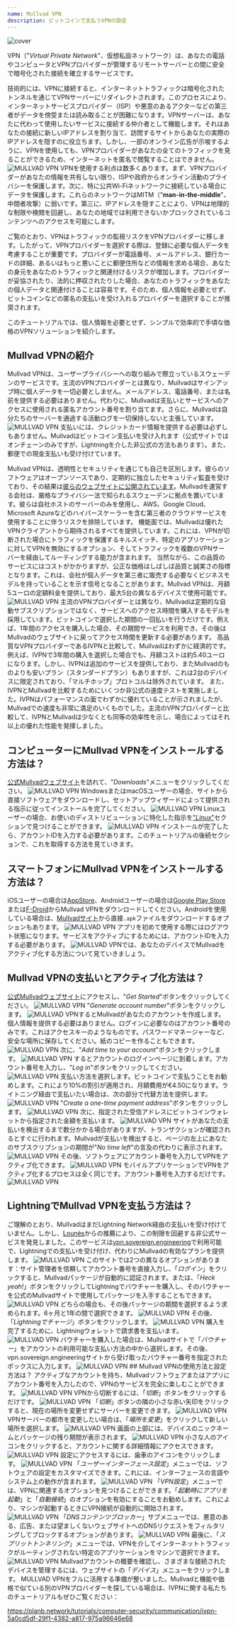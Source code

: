 ```yaml
---
name: Mullvad VPN
description: ビットコインで支払うVPNの設定
---
```

![cover](assets/cover.webp)

VPN（"*Virtual Private Network*"、仮想私設ネットワーク）は、あなたの電話やコンピュータとVPNプロバイダーが管理するリモートサーバーとの間に安全で暗号化された接続を確立するサービスです。

技術的には、VPNに接続すると、インターネットトラフィックは暗号化されたトンネルを通じてVPNサーバーにリダイレクトされます。このプロセスにより、インターネットサービスプロバイダー（ISP）や悪意のあるアクターなどの第三者がデータを傍受または読み取ることが困難になります。VPNサーバーは、あなたに代わって使用したいサービスに接続する仲介者として機能します。それはあなたの接続に新しいIPアドレスを割り当て、訪問するサイトからあなたの実際のIPアドレスを隠すのに役立ちます。しかし、一部のオンライン広告が示唆するように、VPNを使用しても、VPNプロバイダーがあなたの全てのトラフィックを見ることができるため、インターネットを匿名で閲覧することはできません。
![MULLVAD VPN](assets/fr/01.webp)
VPNを使用する利点は数多くあります。まず、VPNプロバイダーがあなたの情報を共有しない限り、ISPや政府からオンライン活動のプライバシーを保護します。次に、特に公共Wi-Fiネットワークに接続している場合にデータを保護します。これらのネットワークはMITM（"**man-in-the-middle**"、中間者攻撃）に弱いです。第三に、IPアドレスを隠すことにより、VPNは地理的な制限や検閲を回避し、あなたの地域では利用できないかブロックされているコンテンツへのアクセスを可能にします。

ご覧のとおり、VPNはトラフィックの監視リスクをVPNプロバイダーに移します。したがって、VPNプロバイダーを選択する際は、登録に必要な個人データを考慮することが重要です。プロバイダーが電話番号、メールアドレス、銀行カードの詳細、あるいはもっと悪いことに郵便住所などの情報を求める場合、あなたの身元をあなたのトラフィックと関連付けるリスクが増加します。プロバイダーが妥協されたり、法的に押収されたりした場合、あなたのトラフィックをあなたの個人データと関連付けることは容易です。そのため、個人情報を必要とせず、ビットコインなどの匿名の支払いを受け入れるプロバイダーを選択することが推奨されます。

このチュートリアルでは、個人情報を必要とせず、シンプルで効率的で手頃な価格のVPNソリューションを紹介します。

## Mullvad VPNの紹介
Mullvad VPNは、ユーザープライバシーへの取り組みで際立っているスウェーデンのサービスです。主流のVPNプロバイダーとは異なり、Mullvadはサインアップ時に個人データを一切必要としません。メールアドレス、電話番号、または名前を提供する必要はありません。代わりに、Mullvadは支払いとサービスへのアクセスに使用される匿名アカウント番号を割り当てます。さらに、Mullvadは自分たちのサーバーを通過する活動ログを一切保持しないと主張しています。
![MULLVAD VPN](assets/notext/02.webp)
支払いには、クレジットカード情報を提供する必要は必ずしもありません。Mullvadはビットコイン支払いを受け入れます（公式サイトではオンチェーンのみですが、Lightningを介した非公式の方法もあります）。また、郵便での現金支払いも受け付けています。

Mullvad VPNは、透明性とセキュリティを通じても自己を区別します。彼らのソフトウェアはオープンソースであり、定期的に独立したセキュリティ監査を受けており、その結果は[彼らのウェブサイトに公開されています](https://mullvad.net/fr/blog/tag/audits)。Mullvadを運営する会社は、厳格なプライバシー法で知られるスウェーデンに拠点を置いています。彼らは自社ホストのサーバーのみを使用し、AWS、Google Cloud、Microsoft Azureなどのハイパースケーラーを含む第三者のクラウドサービスを使用することに伴うリスクを排除しています。
機能面では、Mullvadは優れたVPNクライアントから期待されるすべてを提供しています。これには、VPNが切断された場合にトラフィックを保護するキルスイッチ、特定のアプリケーションに対してVPNを無効にするオプション、そしてトラフィックを複数のVPNサーバーを経由してルーティングする能力が含まれます。
当然ながら、この品質のサービスにはコストがかかりますが、公正な価格はしばしば品質と誠実さの指標となります。これは、会社が個人データを第三者に販売する必要なくビジネスモデルを持っていることを示す信号となることがあります。Mullvad VPNは、月額5ユーロの定額料金を提供しており、最大5台の異なるデバイスで使用可能です。
![MULLVAD VPN](assets/notext/03.webp)
主流のVPNプロバイダーとは異なり、Mullvadは定期的な自動サブスクリプションではなく、サービスへのアクセス時間を購入するモデルを採用しています。ビットコインで選択した期間の一回払いを行うだけです。例えば、1年間のアクセスを購入した場合、その期間サービスを利用でき、その後はMullvadのウェブサイトに戻ってアクセス時間を更新する必要があります。
高品質なVPNプロバイダーであるIVPNと比較して、Mullvadはわずかに経済的です。例えば、IVPNで3年間の購入を選択した場合でも、月額コストは約5.40ユーロになります。しかし、IVPNは追加のサービスを提供しており、またMullvadのものよりも安いプラン（スタンダードプラン）もありますが、これは2台のデバイスに限定されており、「マルチホップ」プロトコルは除外されています。
また、IVPNとMullvadを比較するためにいくつか非公式の速度テストを実施しました。IVPNはパフォーマンスの面でわずかに優れていることが示されましたが、Mullvadでの速度も非常に満足のいくものでした。主流のVPNプロバイダーと比較して、IVPNとMullvadは少なくとも同等の効率性を示し、場合によってはそれ以上の優れた性能を発揮しました。

## コンピューターにMullvad VPNをインストールする方法は？

[公式Mullvadウェブサイト](https://mullvad.net/en/download/)を訪れて、"*Downloads*"メニューをクリックしてください。
![MULLVAD VPN](assets/notext/04.webp)
WindowsまたはmacOSユーザーの場合、サイトから直接ソフトウェアをダウンロードし、セットアップウィザードによって提供される指示に従ってインストールを完了してください。
![MULLVAD VPN](assets/notext/05.webp)
Linuxユーザーの場合、お使いのディストリビューションに特化した指示を["*Linux*"](https://mullvad.net/en/download/vpn/linux)セクションで見つけることができます。
![MULLVAD VPN](assets/notext/06.webp)
インストールが完了したら、アカウントIDを入力する必要があります。このチュートリアルの後続セクションで、これを取得する方法を見ていきます。

## スマートフォンにMullvad VPNをインストールする方法は？

iOSユーザーの場合は[AppStore](https://apps.apple.com/us/app/mullvad-vpn/id1488466513)、Androidユーザーの場合は[Google Play Store](https://play.google.com/store/apps/details?id=net.mullvad.mullvadvpn)または[F-Droid](https://f-droid.org/packages/net.mullvad.mullvadvpn/)からMullvad VPNをダウンロードしてください。Androidを使用している場合は、[Mullvadサイト](https://mullvad.net/en/download/vpn/android)から直接`.apk`ファイルをダウンロードするオプションもあります。
![MULLVAD VPN](assets/notext/07.webp)
アプリを初めて使用する際にはログアウト状態になります。サービスをアクティブにするためには、アカウントIDを入力する必要があります。
![MULLVAD VPN](assets/notext/08.webp)では、あなたのデバイスでMullvadをアクティブ化する方法について見ていきましょう。

## Mullvad VPNの支払いとアクティブ化方法は？

[公式Mullvadウェブサイト](https://mullvad.net/)にアクセスし、"*Get Started*"ボタンをクリックしてください。
![MULLVAD VPN](assets/notext/09.webp)
"*Generate account number*"ボタンをクリックします。
![MULLVAD VPN](assets/notext/10.webp)するとMullvadがあなたのアカウントを作成します。個人情報を提供する必要はありません。ログインに必要なのはアカウント番号のみです。これはアクセスキーのようなものです。パスワードマネージャーなど、安全な場所に保存してください。紙のコピーを作ることもできます。
![MULLVAD VPN](assets/notext/11.webp)
次に、"*Add time to your account*"ボタンをクリックします。
![MULLVAD VPN](assets/notext/12.webp)
するとアカウントのログインページに到着します。アカウント番号を入力し、"*Log in*"ボタンをクリックしてください。
![MULLVAD VPN](assets/notext/13.webp)
支払い方法を選択します。ビットコインで支払うことをお勧めします。これにより10%の割引が適用され、月額費用が€4.50になります。ライトニング経由で支払いたい場合は、次の部分で代替方法を提供します。
![MULLVAD VPN](assets/notext/14.webp)
"*Create a one-time payment address*"ボタンをクリックします。
![MULLVAD VPN](assets/notext/15.webp)
次に、指定された受信アドレスにビットコインウォレットから指定された金額を支払います。
![MULLVAD VPN](assets/notext/16.webp)
サイトがあなたの支払いを検出するまで数分かかる場合がありますが、トランザクションが確認されるとすぐに行われます。Mullvadが支払いを検出すると、ページの左上にあなたのサブスクリプションの期間が"*No time left*"の言及の代わりに表示されます。
![MULLVAD VPN](assets/notext/17.webp)
その後、ソフトウェアにアカウント番号を入力してVPNをアクティブ化できます。
![MULLVAD VPN](assets/notext/18.webp)
モバイルアプリケーションでVPNをアクティブ化するプロセスは全く同じです。アカウント番号を入力するだけです。
![MULLVAD VPN](assets/notext/19.webp)
## LightningでMullvad VPNを支払う方法は？

ご理解のとおり、MullvadはまだLightning Network経由の支払いを受け付けていません。しかし、[Lounès](https://x.com/louneskmt)からの推薦により、この制限を回避する非公式サービスを発見しました。このサービスは[vpn.sovereign.engineering](https://vpn.sovereign.engineering/)で利用可能で、Lightningでの支払いを受け付け、代わりにMullvadの有効なプランを提供します。
![MULLVAD VPN](assets/notext/20.webp)
このサイトでは2つの異なるオプションがあります：サイト管理者を信頼してアカウント番号を直接入力し、「*ログイン*」をクリックすると、Mullvadパッケージが自動的に認証されます。または、「*Heck yeah!*」ボタンをクリックしてLightningでバウチャーを購入し、そのバウチャーを公式のMullvadサイトで使用してパッケージを入手することもできます。 ![MULLVAD VPN](assets/notext/21.webp) どちらの場合も、その後パッケージの期間を選択するよう求められます。6ヶ月と1年の間で選択できます。 ![MULLVAD VPN](assets/notext/22.webp) その後、「*Lightningでチャージ*」ボタンをクリックします。 ![MULLVAD VPN](assets/notext/23.webp) 購入を完了するために、Lightningウォレットで請求書を支払います。 ![MULLVAD VPN](assets/notext/24.webp) バウチャーを購入した場合は、Mullvadサイトで「*バウチャー*」をアカウントの利用可能な支払い方法の中から選択します。その後、vpn.sovereign.engineeringサイトから受け取ったバウチャー番号を指定されたボックスに入力します。 ![MULLVAD VPN](assets/notext/25.webp) ## Mullvad VPNの使用方法と設定方法は？
アクティブなアカウントを持ち、Mullvadソフトウェアまたはアプリにアカウント番号を入力したので、VPNのサービスを完全に楽しむことができます。 ![MULLVAD VPN](assets/notext/26.webp) VPNから切断するには、「*切断*」ボタンをクリックするだけです。 ![MULLVAD VPN](assets/notext/27.webp) 「*切断*」ボタンの隣の小さな赤い矢印をクリックすると、現在の場所を変更せずにサーバーを変更できます。 ![MULLVAD VPN](assets/notext/28.webp) VPNサーバーの都市を変更したい場合は、「*場所を変更*」をクリックして新しい場所を選択します。 ![MULLVAD VPN](assets/notext/29.webp) 画面の上部には、デバイスのニックネームとパッケージの残り期間が表示されます。 ![MULLVAD VPN](assets/notext/30.webp) 小さな人のアイコンをクリックすると、アカウントに関する詳細情報にアクセスできます。 ![MULLVAD VPN](assets/notext/31.webp) 設定にアクセスするには、歯車のアイコンをクリックします。 ![MULLVAD VPN](assets/notext/32.webp) 「*ユーザーインターフェース設定*」メニューでは、ソフトウェアの設定をカスタマイズできます。これには、インターフェースの言語やシステム上の動作が含まれます。 ![MULLVAD VPN](assets/notext/33.webp) 「*VPN設定*」メニューでは、VPNに関連するオプションを見つけることができます。「*起動時にアプリを起動*」と「*自動接続*」のオプションを有効にすることをお勧めします。これにより、マシンが起動するときにVPN接続が自動的に開始されます。
![MULLVAD VPN](assets/notext/34.webp) 「*DNSコンテンツブロッカー*」サブメニューでは、悪意のある、広告、または望ましくないウェブサイトへのDNSリクエストをフィルタリングしてブロックするオプションがあります。
![MULLVAD VPN](assets/notext/35.webp)
最後に、「*スプリットトンネリング*」メニューでは、VPNを介してインターネットトラフィックがルーティングされない特定のアプリケーションをマシンで選択できます。
![MULLVAD VPN](assets/notext/36.webp)
Mullvadアカウントの概要を確認し、さまざまな接続されたデバイスを管理するには、ウェブサイトの「*デバイス*」メニューをクリックします。
MULLVAD VPNをフルに活用する準備が整いました。Mullvadと機能や価格で似ている別のVPNプロバイダーを探している場合は、IVPNに関する私たちのチュートリアルもぜひご覧ください：

https://planb.network/tutorials/computer-security/communication/ivpn-5a0cd5df-29f1-4382-a817-975a96646e68
